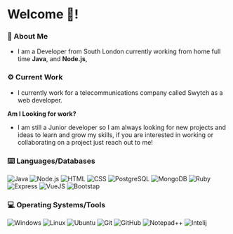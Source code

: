 # Welcome 👋!
### 🧔 About Me
- I am a Developer from South London currently working from home full time **Java**, and **Node.js**, 

### ⚙️ Current Work
- I currently work for a telecommunications company called Swytch as a web developer.

**Am I Looking for work?**
- I am still a Junior developer so I am always looking for new projects and ideas to learn and grow my skills, if you are interested in working or collaborating on a project just reach out to me!

### ⌨️ Languages/Databases
![Java](https://img.shields.io/badge/-Java-0C1324?style=flat-square&logo=java&logoColor=ffffff)
![Node.js](https://img.shields.io/badge/-Node.js-0C1324?style=flat-square&logo=Node.js&logoColor=ffffff)
![HTML](https://img.shields.io/badge/-HTML-0C1324?style=flat-square&logo=html5&logoColor=ffffff)
![CSS](https://img.shields.io/badge/-CSS-0C1324?style=flat-square&logo=css3&logoColor=ffffff)
![PostgreSQL](https://img.shields.io/badge/-PostgreSQL-0C1324?style=flat-square&logo=postgresql&logoColor=ffffff)
![MongoDB](https://img.shields.io/badge/-MongoDB-0C1324?style=flat-square&logo=mongodb&logoColor=ffffff)
![Ruby](https://img.shields.io/badge/Ruby-CC342D?style=for-the-badge&logo=ruby&logoColor=ffffff)
![Express](https://img.shields.io/badge/Express.js-404D59?style=for-the-badge)
![VueJS](https://img.shields.io/badge/Vue.js-35495E?style=for-the-badge&logo=vue.js&logoColor=4FC08D)
![Bootstap](https://img.shields.io/badge/Bootstrap-563D7C?style=for-the-badge&logo=bootstrap&logoColor=white)
### 💻 Operating Systems/Tools
![Windows](https://img.shields.io/badge/-Windows-0C1324?style=flat-square&logo=windows&logoColor=ffffff)
![Linux](https://img.shields.io/badge/-Linux-0C1324?style=flat-square&logo=linux&logoColor=ffffff)
![Ubuntu](https://img.shields.io/badge/-Ubuntu-0C1324?style=flat-square&logo=Ubuntu&logoColor=ffffff)
![Git](https://img.shields.io/badge/-Git-0C1324?style=flat-square&logo=git&logoColor=ffffff)
![GitHub](https://img.shields.io/badge/-GitHub-0C1324?style=flat-square&logo=github&logoColor=ffffff)
![Notepad++](https://img.shields.io/badge/-Notepad++-0C1324?style=flat-square&logo=Notepad%2B%2B&&logoColor=ffffff)
![Intelij](https://img.shields.io/badge/-Intelij-0C1324?style=flat-square&logo=jetbrains&logoColor=ffffff)
